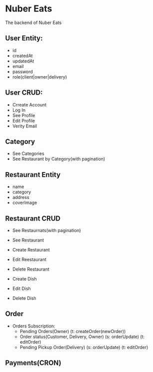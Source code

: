 # Nuber Eats

The backend of Nuber Eats

## User Entity:

- id
- createdAt
- updatedAt
- email
- password
- role(client|owner|delivery)

## User CRUD:

- Crreate Account
- Log In
- See Profile
- Edit Profile
- Verity Email

## Category

- See Categories
- See Restaurant by Category(with pagination)

## Restaurant Entity

- name
- category
- address
- coverImage

## Restaurant CRUD

- See Restaurnats(with pagination)
- See Restaurant
- Create Restaurant
- Edit Reestaurant
- Delete Restaurant

- Create Dish
- Edit Dish
- Delete Dish

## Order

- Orders Subscription:
  - Pending Orders(Owner) (t: createOrder(newOrder))
  - Order status(Customer, Delivery, Owner) (s: orderUpdate) (t: editOrder)
  - Pending Pickup Order(Delivery) (s: orderUpdate) (t: editOrder)

## Payments(CRON)
